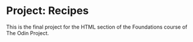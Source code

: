 # Project: Recipes

This is the final project for the HTML section of the Foundations course of The Odin Project.